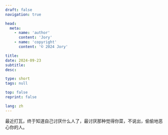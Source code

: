 ```yaml
---
draft: false
navigation: true

head:
  meta:
    - name: 'author'
      content: 'Jory'
    - name: 'copyright'
      content: '© 2024 Jory'

title:
date: 2024-09-23
subtitle:
desc: 

type: short
tags: null

top: false
reprint: false

lang: zh
---
```


最近打瓦，终于知道自己讨厌什么人了，最讨厌那种觉得你菜，不说出，偷偷地恶心你的人。

